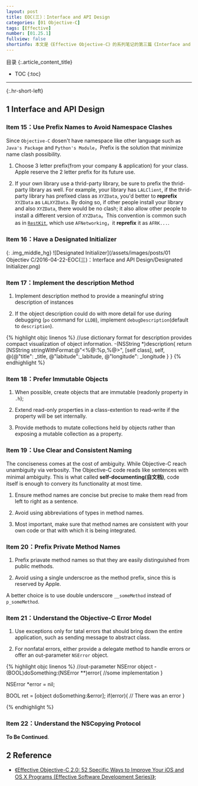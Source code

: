 ```yaml
---
layout: post
title: EOC(三)：Interface and API Design
categories: [01 Objective-C]
tags: [Effective]
number: [01.25.1]
fullview: false
shortinfo: 本文是《Effective Objective-C》的系列笔记的第三篇《Interface and API Design》，对应书本的第三章。
---
```

目录
{:.article_content_title}


* TOC
{:toc}

---
{:.hr-short-left}

## 1 Interface and API Design ##

### Item 15：Use Prefix Names to Avoid Namespace Clashes ###

Since `Objective-C` dosen't have namespace like other language such as `Java's Package` and `Python's Module`，Prefix is the solution that minimize name clash possibility.

1. Choose 3 letter prefix(from your company & application) for your class. Apple reserve the 2 letter prefix for its future use.

2. If your own library use a thrid-party library, be sure to prefix the thrid-party library as well. For example, your library has `LALClient`, if the thrid-party library has prefixed class as `XYZData`, you'd better to **reprefix** `XYZData` as `LALXYZData`. By doing so, if other people install your library and also `XYZData`, there would be no clash; it also allow other people to install a different version of `XYZData`。This convention is common such as in [`RestKit`](https://github.com/RestKit/RestKit), which use `AFNetworking`，it **reprefix** it as `AFRK...`.

### Item 16：Have a Designated Initializer ###

{: .img_middle_hg}
![Designated Initializer](/assets/images/posts/01 Objectiev C/2016-04-22-EOC(三)：Interface and API Design/Designated Initializer.png)

### Item 17：Implement the description Method ###

1. Implement description method to provide a meaningful string description of instances

2. If the object description could do with more detail for use during debugging (`po` command for `LLDB`), implement `debugDescription`(default to `description`).

{% highlight objc linenos %}
//use dictionary format for description provides compact visualization of object information.
-(NSString *)description{
    return [NSString stringWithFormat:@"<%@:%p,%@>",
        [self class],
        self,
        @{@"title": _title,
          @"labitude":_labitude,
          @"longitude": _longitude
    }
}
{% endhighlight %}

### Item 18：Prefer Immutable Objects ###

1. When possible, create objects that are immutable (readonly property in `.h`);

2. Extend read-only properties in a class-extention to read-write if the property will be set internally.

3. Provide methods to mutate collections held by objects rather than exposing a mutable collection as a property.

### Item 19：Use Clear and Consistent Naming ###

The conciseness comes at the cost of ambiguity. While Objective-C reach unambiguity via verbosity. The Objective-C code reads like sentences with minimal ambiguity. This is what called **self-documenting(自文档)**, code itself is enough to convery its functionality at most time.

1. Ensure method names are concise but precise to make them read from left to right as a sentence.

2. Avoid using abbreviations of types in method names.

3. Most important, make sure that method names are consistent with your own code or that with which it is being integrated.

### Item 20：Prefix Private Method Names ###

1. Prefix priavate method names so that they are easily distinguished from public methods.

2. Avoid using a single underscroe as the method prefix, since this is reserved by Apple.

A better choice is to use double underscore `__someMethod` instead of `p_someMethod`.

### Item 21：Understand the Objective-C Error Model ###

1. Use exceptions only for tatal errors that should bring down the entire application, such as sending message to abstract class.

2. For nonfatal errors, either provide a delegate method to handle errors or offer an out-parameter `NSError` object.

{% highlight objc linenos %}
//out-parameter NSError object
-(BOOL)doSomething:(NSError **)error{
    //some implementation
}

NSError *error = nil;

BOOL ret = [object doSomething:&error];
if(error){
    // There was an error
}


{% endhighlight %}

### Item 22：Understand the NSCopying Protocol ###


**To Be Continued**.



## 2 Reference ##

- [《Effective Objective-C 2.0: 52 Specific Ways to Improve Your iOS and OS X Programs (Effective Software Development Series)》](https://www.amazon.com/Effective-Objective-C-2-0-Specific-Development/dp/0321917014);

